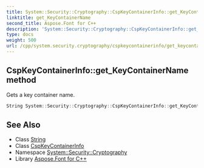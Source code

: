 ```yaml
---
title: System::Security::Cryptography::CspKeyContainerInfo::get_KeyContainerName method
linktitle: get_KeyContainerName
second_title: Aspose.Font for C++
description: 'System::Security::Cryptography::CspKeyContainerInfo::get_KeyContainerName method. Gets a key container name in C++.'
type: docs
weight: 500
url: /cpp/system.security.cryptography/cspkeycontainerinfo/get_keycontainername/
---
```

## CspKeyContainerInfo::get_KeyContainerName method


Gets a key container name.

```cpp
String System::Security::Cryptography::CspKeyContainerInfo::get_KeyContainerName() const
```

## See Also

* Class [String](../../../system/string/)
* Class [CspKeyContainerInfo](../)
* Namespace [System::Security::Cryptography](../../)
* Library [Aspose.Font for C++](../../../)
